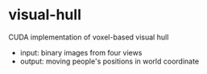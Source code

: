 # visual-hull
CUDA implementation of voxel-based visual hull

* input: binary images from four views
* output: moving people's positions in world coordinate
